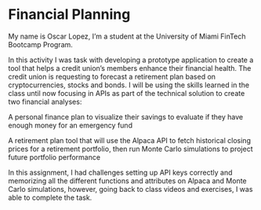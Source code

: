 # Financial Planning

My name is Oscar Lopez, I’m a student at the University of Miami FinTech Bootcamp Program. 

In this activity I was task with developing a prototype application to create a tool that helps a credit union’s members enhance their financial health. The credit union is requesting to forecast a retirement plan based on cryptocurrencies, stocks and bonds. I will be using the skills learned in the class until now focusing in APIs as part of the technical solution to create two financial analyses: 

A personal finance plan to visualize their savings to evaluate if they have enough money for an emergency fund

A retirement plan tool that will use the Alpaca API to fetch historical closing prices for a retirement portfolio, then run Monte Carlo simulations to project future portfolio performance

In this assignment, I had challenges setting up API keys correctly and memorizing all the different functions and attributes on Alpaca and Monte Carlo simulations, however, going back to class videos and  exercises, I was able to complete the task.
